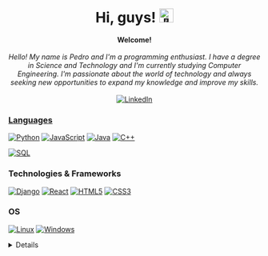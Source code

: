 <h1 align="center">Hi, guys! <img src="https://github-production-user-asset-6210df.s3.amazonaws.com/24524555/238178097-766d336d-b87d-44ba-807c-c51de2bc6b4d.gif" width="28px" alt="👋"></h1>

<p align="center">
    <b>Welcome!</b><br><br>
    <i>
       Hello! My name is Pedro and I'm a programming enthusiast. I have a degree in Science and Technology and I'm currently studying Computer Engineering. I'm passionate about the world of technology and always seeking new opportunities to expand my knowledge and improve my skills.<br>
    </i><br>
    <a href="https://www.linkedin.com/in/pedro-henrique-bezerra-fernandes-40275b22b/">
        <img src="https://img.shields.io/badge/LinkedIn-blue?style=flat-square&logo=linkedin" alt="LinkedIn">
    
</p>

### Languages
[![Python](https://img.shields.io/badge/python-black?style=for-the-badge&logo=python)](https://github.com/PedroHenrique18)
[![JavaScript](https://img.shields.io/badge/javascript-black?style=for-the-badge&logo=javascript)](https://github.com/PedroHenrique18)
[![Java](https://img.shields.io/badge/java-black?style=for-the-badge&logo=openjdk)](https://github.com/PedroHenrique18)
[![C++](https://img.shields.io/badge/c++-black?style=for-the-badge&logo=cplusplus)](https://github.com/PedroHenrique18)

[![SQL](https://img.shields.io/badge/sql-black?style=for-the-badge&logo=mysql)](https://github.com/PedroHenrique18)


### Technologies & Frameworks
[![Django](https://img.shields.io/badge/django-black?style=for-the-badge&logo=django)](https://github.com/PedroHenrique18)
[![React](https://img.shields.io/badge/react-black?style=for-the-badge&logo=react)](https://github.com/PedroHenrique18)
[![HTML5](https://img.shields.io/badge/html5-black?style=for-the-badge&logo=html5)](https://github.com/PedroHenrique18)
[![CSS3](https://img.shields.io/badge/css3-black?style=for-the-badge&logo=css3)](https://github.com/PedroHenrique18)

### OS
[![Linux](https://img.shields.io/badge/linux-black?style=for-the-badge&logo=Linux)](https://github.com/PedroHenrique18)
[![Windows](https://img.shields.io/badge/Windows-black?style=for-the-badge&logo=Windows)](https://github.com/PedroHenrique18)

<details>
<p align="center">
  <a href="https://github.com/PedroHenrique18">
    <img src="http://github-profile-summary-cards.vercel.app/api/cards/profile-details?username=PedroHenrique18&theme=transparent" />
  </a>
  <a href="https://github.com/PedroHenrique18">
    <img src="https://github-readme-streak-stats.herokuapp.com/?user=PedroHenrique18&hide_border=true&card_width=338&theme=transparent" />
  </a>
  <a href="https://github.com/PedroHenrique18">
    <img src="http://github-profile-summary-cards.vercel.app/api/cards/stats?username=PedroHenrique18&theme=transparent" />
  </a>
  <a href="https://github.com/PedroHenrique18">
    <img src="https://github-readme-stats.vercel.app/api/top-langs/?username=PedroHenrique18&layout=compact" />
  </a>
</p>
</details>

<!--
**PedroHenrique18/PedroHenrique18** is a ✨ _special_ ✨ repository because its `README.md` (this file) appears on your GitHub profile.

Here are some ideas to get you started:

- 🔭 I’m currently working on ...
- 🌱 I’m currently learning ...
- 👯 I’m looking to collaborate on ...
- 🤔 I’m looking for help with ...
- 💬 Ask me about ...
- 📫 How to reach me: ...
- 😄 Pronouns: ...
- ⚡ Fun fact: ...
-->
